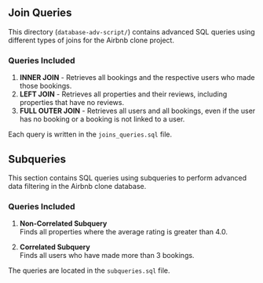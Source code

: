 ## Join Queries

This directory (`database-adv-script/`) contains advanced SQL queries using different types of joins for the Airbnb clone project.

### Queries Included

1. **INNER JOIN** - Retrieves all bookings and the respective users who made those bookings.
2. **LEFT JOIN** - Retrieves all properties and their reviews, including properties that have no reviews.
3. **FULL OUTER JOIN** - Retrieves all users and all bookings, even if the user has no booking or a booking is not linked to a user.

Each query is written in the `joins_queries.sql` file.
## Subqueries

This section contains SQL queries using subqueries to perform advanced data filtering in the Airbnb clone database.

### Queries Included

1. **Non-Correlated Subquery**  
   Finds all properties where the average rating is greater than 4.0.

2. **Correlated Subquery**  
   Finds all users who have made more than 3 bookings.

The queries are located in the `subqueries.sql` file.
